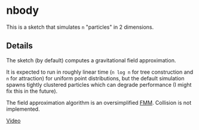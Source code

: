 # nbody

This is a sketch that simulates `n` "particles" in 2 dimensions.

## Details

The sketch (by default) computes a gravitational field approximation.

It is expected to run in roughly linear time (`n log n` for tree construction and `n` for attraction) for uniform point distributions, but the default simulation spawns tightly clustered particles which can degrade performance (I might fix this in the future).

The field approximation algorithm is an oversimplified [FMM](https://en.wikipedia.org/wiki/Fast_multipole_method). Collision is not implemented.

[Video](https://github.com/user-attachments/assets/28dc8e14-b4eb-4737-8f75-e795a476a245)
